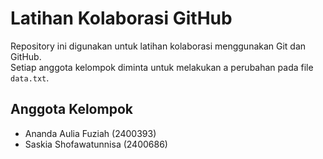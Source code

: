 # Latihan Kolaborasi GitHub 
 
Repository ini digunakan untuk latihan kolaborasi 
menggunakan Git dan GitHub.   
Setiap anggota kelompok diminta untuk melakukan a
perubahan pada file `data.txt`.   
 
## Anggota Kelompok 
- Ananda Aulia Fuziah (2400393)
- Saskia Shofawatunnisa (2400686)